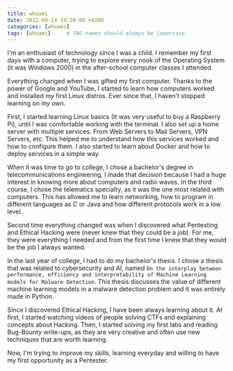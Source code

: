 ```yaml
---
title: whoami
date: 2022-09-19 19:30:00 +0200
categories: [whoami]
tags: [whoami]     # TAG names should always be lowercase
---
```


I'm an enthusiast of technology since I was a child. I remember my first days with a computer, trying to explore every nook of the Operating System (it was Windows 2000) in the after-school computer classes I attended.

Everything changed when I was gifted my first computer. Thanks to the power of Google and YouTube, I started to learn how computers worked and installed my first Linux distros. Ever since that, I haven't stopped learning on my own.

First, I started learning Linux basics (It was very useful to buy a Raspberry Pi), until I was comfortable working with the terminal. I also set up a home server with multiple services. From Web Servers to Mail Servers, VPN Servers, etc. This helped me to understand how this services worked and how to configure them. I also started to learn about Docker and how to deploy services in a simple way.

When it was time to go to college, I chose a bachelor's degree in telecommunications engineering, I made that decision because I had a huge interest in knowing more about computers and radio waves. In the third course, I chose the telematics specialty, as it was the one most related with computers. This has allowed me to learn networking, how to program in different languages as C or Java and how different protocols work in a low level.

Second time everything changed was when I discovered what Pentesting and Ethical Hacking were (never knew that they could be a job). For me, they were everything I needed and from the first time I knew that they would be the job I always wanted.

In the last year of college, I had to do my bachelor's thesis. I chose a thesis that was related to cybersecurity and AI, named `On the interplay between performance, efficiency and interpretability of Machine Learning models for Malware Detection`. This thesis discusses the value of different machine learning models in a malware detection problem and it was entirely made in Python.

Since I discovered Ethical Hacking, I have been always learning about it. At first, I started watching videos of people solving CTFs and explaining concepts about Hacking. Then, I started solving my first labs and reading Bug-Bounty write-ups, as they are very creative and often use new techniques that are worth learning.

Now, I'm trying to improve my skills, learning everyday and willing to have my first opportunity as a Pentester.  
